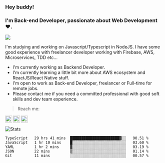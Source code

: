 ### Hey buddy!

### I'm Back-end Developer, passionate about Web Development :heart:.
<img src="https://img.shields.io/github/followers/bertbr?style=social"/>

I'm studying and working on Javascript/Typescript in NodeJS. I have some good experience with freelancer developer working with Firebase, AWS, Microservices, TDD etc...

- I'm currently working as Backend Developer.
- I'm currently learning a little bit more about AWS ecosystem and ReactJS/React Native stuff.
- I'm open to work as Back-end Developer, freelancer or Full-time for remote jobs.
- Please contact me if you need a committed professional with good soft skills and dev team experience.


> Reach me:
<a href="https://www.linkedin.com/in/viniciusmvn">
  <img align="left" alt="My LinkdeIn" width="22px" src="https://image.flaticon.com/icons/svg/145/145807.svg" />
</a>
<a href="mailto:viniciusmvn@pm.me">
  <img align="left" alt="Mail me" width="22px" src="https://image.flaticon.com/icons/svg/1057/1057100.svg" />
</a>
<a href="https://t.me/bertinnn">
  <img align="left" alt="My Telegram" width="22px" src="https://image.flaticon.com/icons/svg/2111/2111646.svg" />
</a>

<br />
<br />
<img alt="Stats" src="https://github-readme-stats.vercel.app/api?username=bertbr&theme=dracula&show_icons=true" />


<!--START_SECTION:waka-->
```text
TypeScript   29 hrs 41 mins  ██████████████████████▓░░   90.51 % 
JavaScript   1 hr 10 mins    █░░░░░░░░░░░░░░░░░░░░░░░░   03.60 % 
YAML         1 hr 2 mins     ▓░░░░░░░░░░░░░░░░░░░░░░░░   03.19 % 
JSON         22 mins         ▒░░░░░░░░░░░░░░░░░░░░░░░░   01.14 % 
Git          11 mins         ░░░░░░░░░░░░░░░░░░░░░░░░░   00.57 % 
```
<!--END_SECTION:waka-->
